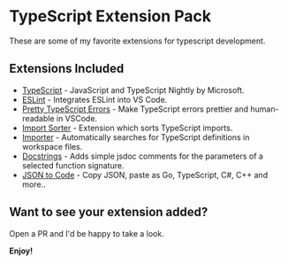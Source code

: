 # TypeScript Extension Pack

These are some of my favorite extensions for typescript development.

## Extensions Included

* [TypeScript](https://marketplace.visualstudio.com/items?itemName=ms-vscode.vscode-typescript-next) - JavaScript and TypeScript Nightly by Microsoft.
* [ESLint](https://marketplace.visualstudio.com/items?itemName=dbaeumer.vscode-eslint) - Integrates ESLint into VS Code.
* [Pretty TypeScript Errors](https://marketplace.visualstudio.com/items?itemName=yoavbls.pretty-ts-errors) - Make TypeScript errors prettier and human-readable in VSCode.
* [Import Sorter](https://marketplace.visualstudio.com/items?itemName=mike-co.import-sorter) - Extension which sorts TypeScript imports.
* [Importer](https://marketplace.visualstudio.com/items?itemName=pmneo.tsimporter) - Automatically searches for TypeScript definitions in workspace files.
* [Docstrings](https://marketplace.visualstudio.com/items?itemName=stevencl.addDocComments) - Adds simple jsdoc comments for the parameters of a selected function signature.
* [JSON to Code](https://marketplace.visualstudio.com/items?itemName=quicktype.quicktype) - Copy JSON, paste as Go, TypeScript, C#, C++ and more..

## Want to see your extension added?

Open a PR and I'd be happy to take a look.

**Enjoy!**
